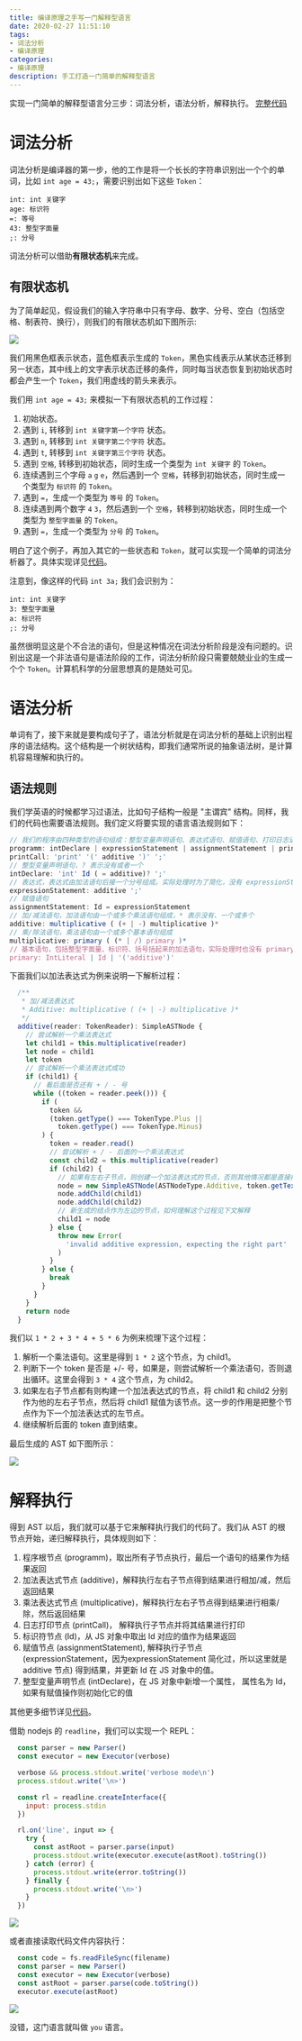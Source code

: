 ```yaml
---
title: 编译原理之手写一门解释型语言
date: 2020-02-27 11:51:10
tags:
- 词法分析
- 编译原理
categories:
- 编译原理
description: 手工打造一门简单的解释型语言
---
```


实现一门简单的解释型语言分三步：词法分析，语法分析，解释执行。
[完整代码](https://github.com/ParadeTo/learn-compile/tree/master/craft-nodejs)

# 词法分析
词法分析是编译器的第一步，他的工作是将一个长长的字符串识别出一个个的单词，比如 `int age = 43;`，需要识别出如下这些 `Token`：

```
int: int 关键字
age: 标识符
=: 等号
43: 整型字面量
;: 分号
```

词法分析可以借助**有限状态机**来完成。

## 有限状态机
为了简单起见，假设我们的输入字符串中只有字母、数字、分号、空白（包括空格、制表符、换行），则我们的有限状态机如下图所示:

![](./compile-simple-language/dfa.png)

我们用黑色框表示状态，蓝色框表示生成的 `Token`，黑色实线表示从某状态迁移到另一状态，其中线上的文字表示状态迁移的条件，同时每当状态恢复到初始状态时都会产生一个 `Token`，我们用虚线的箭头来表示。

我们用 `int age = 43;` 来模拟一下有限状态机的工作过程：

1. 初始状态。
2. 遇到 `i`, 转移到 `int 关键字第一个字符` 状态。
3. 遇到 `n`, 转移到 `int 关键字第二个字符` 状态。
4. 遇到 `t`, 转移到 `int 关键字第三个字符` 状态。
5. 遇到 `空格`, 转移到初始状态，同时生成一个类型为 `int 关键字` 的 `Token`。
6. 连续遇到三个字母 `a` `g` `e`，然后遇到一个 `空格`，转移到初始状态，同时生成一个类型为 `标识符` 的 `Token`。
7. 遇到 `=`，生成一个类型为 `等号` 的 `Token`。
8. 连续遇到两个数字 `4` `3`，然后遇到一个 `空格`，转移到初始状态，同时生成一个类型为 `整型字面量` 的 `Token`。
9. 遇到 `=`，生成一个类型为 `分号` 的 `Token`。

明白了这个例子，再加入其它的一些状态和 `Token`，就可以实现一个简单的词法分析器了。具体实现详见[代码](https://github.com/ParadeTo/learn-compile/tree/master/craft-nodejs)。

注意到，像这样的代码 `int 3a;` 我们会识别为：
```
int: int 关键字
3: 整型字面量
a: 标识符
;: 分号
```

虽然很明显这是个不合法的语句，但是这种情况在词法分析阶段是没有问题的。识别出这是一个非法语句是语法阶段的工作，词法分析阶段只需要兢兢业业的生成一个个 `Token`。计算机科学的分层思想真的是随处可见。



# 语法分析
单词有了，接下来就是要构成句子了，语法分析就是在词法分析的基础上识别出程序的语法结构。这个结构是一个树状结构，即我们通常所说的抽象语法树，是计算机容易理解和执行的。
## 语法规则
我们学英语的时候都学习过语法，比如句子结构一般是 "主谓宾" 结构。同样，我们的代码也需要语法规则。我们定义将要实现的语言语法规则如下：
```javascript
// 我们的程序由四种类型的语句组成：整型变量声明语句、表达式语句、赋值语句、打印日志语句
programm: intDeclare | expressionStatement | assignmentStatement | printCall
printCall: 'print' '(' additive ')' ';'
// 整型变量声明语句，? 表示没有或者一个
intDeclare: 'int' Id ( = additive)? ';'
// 表达式，表达式由加法语句后接一个分号组成。实际处理时为了简化，没有 expressionStatement 这个节点，而是直接返回了 additive 这个子节点
expressionStatement: additive ';'
// 赋值语句
assignmentStatement: Id = expressionStatement
// 加/减法语句，加法语句由一个或多个乘法语句组成，* 表示没有、一个或多个
additive: multiplicative ( (+ | -) multiplicative )*
// 乘/除法语句，乘法语句由一个或多个基本语句组成
multiplicative: primary ( (* | /) primary )*
// 基本语句，包括整型字面量、标识符、括号括起来的加法语句，实际处理时也没有 primary 这个类型的节点，直接返回了他的子节点
primary: IntLiteral | Id | '('additive')'
```

下面我们以加法表达式为例来说明一下解析过程：

```javascript
  /**
   * 加/减法表达式
   * Additive: multiplicative ( (+ | -) multiplicative )*
   */
  additive(reader: TokenReader): SimpleASTNode {
    // 尝试解析一个乘法表达式
    let child1 = this.multiplicative(reader)
    let node = child1
    let token
    // 尝试解析一个乘法表达式成功
    if (child1) {
      // 看后面是否还有 + / - 号
      while ((token = reader.peek())) {
        if (
          token &&
          (token.getType() === TokenType.Plus ||
            token.getType() === TokenType.Minus)
        ) {
          token = reader.read()
          // 尝试解析 + / - 后面的一个乘法表达式
          const child2 = this.multiplicative(reader)
          if (child2) {
            // 如果有左右子节点，则创建一个加法表达式的节点，否则其他情况都是直接把 child1 作为结果返回了
            node = new SimpleASTNode(ASTNodeType.Additive, token.getText())
            node.addChild(child1)
            node.addChild(child2)
            // 新生成的结点作为左边的节点，如何理解这个过程见下文解释
            child1 = node
          } else {
            throw new Error(
              'invalid additive expression, expecting the right part'
            )
          }
        } else {
          break
        }
      }
    }
    return node
  }
```

我们以 `1 * 2 + 3 * 4 + 5 * 6` 为例来梳理下这个过程：
1. 解析一个乘法语句。这里是得到 `1 * 2` 这个节点，为 child1。
2. 判断下一个 token 是否是 +/- 号，如果是，则尝试解析一个乘法语句，否则退出循环。这里会得到 `3 * 4` 这个节点，为 child2。
3. 如果左右子节点都有则构建一个加法表达式的节点，将 child1 和 child2 分别作为他的左右子节点，然后将 child1 赋值为该节点。这一步的作用是把整个节点作为下一个加法表达式的左节点。
4. 继续解析后面的 token 直到结束。

最后生成的 AST 如下图所示：

![](compile-simple-language/ast-demo.png)


# 解释执行
得到 AST 以后，我们就可以基于它来解释执行我们的代码了。我们从 AST 的根节点开始，递归解释执行，具体规则如下：


1. 程序根节点 (programm)，取出所有子节点执行，最后一个语句的结果作为结果返回
2. 加法表达式节点 (additive)，解释执行左右子节点得到结果进行相加/减，然后返回结果
3. 乘法表达式节点 (multiplicative)，解释执行左右子节点得到结果进行相乘/除，然后返回结果
4. 日志打印节点 (printCall)， 解释执行子节点并将其结果进行打印
5. 标识符节点 (Id)，从 JS 对象中取出 Id 对应的值作为结果返回
6. 赋值节点 (assignmentStatement), 解释执行子节点 (expressionStatement，因为expressionStatement 简化过，所以这里就是 additive 节点) 得到结果，并更新 Id 在 JS 对象中的值。
7. 整型变量声明节点 (intDeclare)，在 JS 对象中新增一个属性， 属性名为 Id，如果有赋值操作则初始化它的值

其他更多细节详见[代码](https://github.com/ParadeTo/learn-compile/tree/master/craft-nodejs)。

借助 nodejs 的 `readline`，我们可以实现一个 REPL：

```javascript
  const parser = new Parser()
  const executor = new Executor(verbose)

  verbose && process.stdout.write('verbose mode\n')
  process.stdout.write('\n>')

  const rl = readline.createInterface({
    input: process.stdin
  })

  rl.on('line', input => {
    try {
      const astRoot = parser.parse(input)
      process.stdout.write(executor.execute(astRoot).toString())
    } catch (error) {
      process.stdout.write(error.toString())
    } finally {
      process.stdout.write('\n>')
    }
  })
```

![](compile-simple-language/repl.png)

或者直接读取代码文件内容执行：

```javascript
  const code = fs.readFileSync(filename)
  const parser = new Parser()
  const executor = new Executor(verbose)
  const astRoot = parser.parse(code.toString())
  executor.execute(astRoot)
```

![](compile-simple-language/file.png)


没错，这门语言就叫做 `you` 语言。